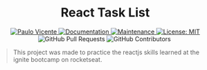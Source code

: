 <h1 align="center">React Task List</h1>

<p align="center">
  <a href="https://www.linkedin.com/in/paulo-vicente-6abab0198/">
    <img alt="Paulo Vicente" src="https://img.shields.io/badge/-PauloVicente-03B0E8?style=flat&logo=Linkedin&logoColor=white" />
  </a>
  <a href="https://github.com/0xb0b1/todo-list-reactjs#readme">
    <img alt="Documentation" src="https://img.shields.io/badge/documentation-yes-03B0E8.svg" target="_blank" />
  </a>
  <a href="https://github.com/0xb0b1/todo-list-reactjs/graphs/commit-activity">
    <img alt="Maintenance" src="https://img.shields.io/badge/Maintained%3F-yes-03B0E8.svg" target="_blank" />
  </a>
  <a href="https://github.com/0xb0b1/todo-list-reactjs/blob/master/LICENSE">
    <img alt="License: MIT" src="https://img.shields.io/badge/License-MIT-03B0E8.svg" target="_blank" />
  </a>
  <img alt="GitHub Pull Requests" src="https://img.shields.io/github/issues-pr/0xb0b1/todo-list-reactjs?color=03B0E8" />
  <img alt="GitHub Contributors" src="https://img.shields.io/github/contributors/0xb0b1/todo-list-reactjs?color=03B0E8" />
  <img alt="" src="https://img.shields.io/github/repo-size/0xb0b1/todo-list-reactjs?color=03B0E8" />
</p>

> This project was made to practice the reactjs skills learned at the ignite bootcamp on rocketseat.
